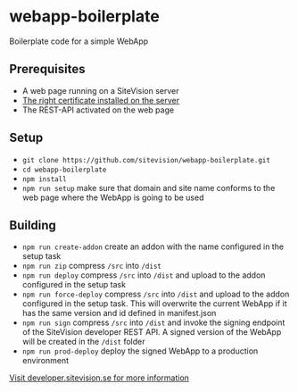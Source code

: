 # webapp-boilerplate
Boilerplate code for a simple WebApp
## Prerequisites
* A web page running on a SiteVision server
* [The right certificate installed on the server](https://developer.sitevision.se/docs/webapps/deployment/certificates-and-signing)
* The REST-API activated on the web page
## Setup
* `git clone https://github.com/sitevision/webapp-boilerplate.git`
* `cd webapp-boilerplate`
* `npm install`
* `npm run setup` make sure that domain and site name conforms to the web page where the WebApp is going to be used
## Building
* `npm run create-addon` create an addon with the name configured in the setup task
* `npm run zip` compress `/src` into `/dist`
* `npm run deploy` compress `/src` into `/dist` and upload to the addon configured in the setup task
* `npm run force-deploy` compress `/src` into `/dist` and upload to the addon configured in the setup task. This will overwrite the current WebApp if it has the same version and id defined in manifest.json
* `npm run sign` compress `/src` into `/dist` and invoke the signing endpoint of the SiteVision developer REST API. A signed version of the WebApp will be created in the `/dist` folder
* `npm run prod-deploy` deploy the signed WebApp to a production environment

[Visit developer.sitevision.se for more information](https://developer.sitevision.se)